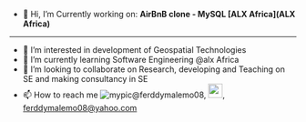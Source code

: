 - 👋 Hi, I’m Currently working on: **AirBnB clone - MySQL [ALX Africa](ALX Africa)**
- ---
- 👀 I’m interested in development of Geospatial Technologies
- 🌱 I’m currently learning Software Engineering @alx Africa
- 💞️ I’m looking to collaborate on Research, developing and Teaching on SE and making consultancy in SE
- 📫 How to reach me ![mypic](https://user-images.githubusercontent.com/113597785/199913926-ed111b30-cce2-4e91-a7ac-98029d48c9db.png)@ferddymalemo08, <img src=yahoo-mail-f-https://user-images.githubusercontent.com/113597785/199919533-aa32e976-603f-456e-be39-c1a72d77d608.jpg width="25" height="25">,  ferddymalemo08@yahoo.com
<!---
ferddymalemo08/ferddymalemo08 is a ✨ special ✨ repository because its `README.md` (this file) appears on your GitHub profile.
You can click the Preview link to take a look at your changes.
--->
